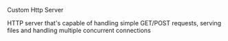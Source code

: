 Custom Http Server

HTTP server that's capable of handling simple GET/POST requests, serving files and handling multiple concurrent connections